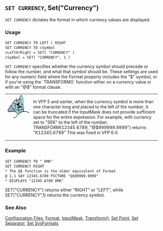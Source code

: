 ## `SET CURRENCY`, Set("Currency")

`SET CURRENCY` dictates the format in which currency values are displayed.

### Usage

```foxpro
SET CURRENCY TO LEFT | RIGHT
SET CURRENCY TO cSymbol
cLeftOrRight = SET( "CURRENCY" )
cSymbol = SET( "CURRENCY", 1 )
```

`SET CURRENCY` specifies whether the currency symbol should precede or follow the number, and what that symbol should be. These settings are used for any numeric field where the Format property includes the "$" symbol, or if you're using the `TRANSFORM()` function either on a currency value or with an "@$" format clause.

<table>
<tr>
  <td width="17%" valign="top">
<img width="95" height="78" src="fixbug1.gif">
  </td>
  <td width="83%">
  <p>In VFP 5 and earlier, when the currency symbol is more than one character long and placed to the left of the number, it can be truncated if the InputMask does not provide sufficient space for the entire expression. For example, with currency set to &quot;SEK&quot; to the left of the number, TRANSFORM(12345.6789, &quot;@$999999.9999&quot;) returns &quot;K12345.6789&quot; This was fixed in VFP 6.0.</p>
  </td>
 </tr>
</table>

### Example

```foxpro
SET CURRENCY TO " DMK"
SET CURRENCY RIGHT
* The @$ function is the older equivalent of Format
@ 1,1 SAY 12345.6789 PICTURE "@$99999.9999"
* DISPLAYS "12345.6789 DMK"
```

SET("CURRENCY") returns either "RIGHT" or "LEFT", while SET("CURRENCY",1) returns the currency symbol.

### See Also

[Configuration Files](s4g322.md), [Format](s4g312.md), [InputMask](s4g311.md), [Transform()](s4g025.md), [Set Point](s4g451.md), [Set Separator](s4g451.md), [Set SysFormats](s4g692.md)